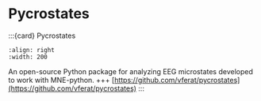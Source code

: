 # Pycrostates

:::{card} Pycrostates

```{image} https://raw.githubusercontent.com/vferat/pycrostates/main/docs/_static/logos/Pycrostates_logo_black.png
:align: right
:width: 200
```
An open-source Python package for analyzing EEG microstates developed to work with MNE-python.
+++
[https://github.com/vferat/pycrostates](https://github.com/vferat/pycrostates)
:::
